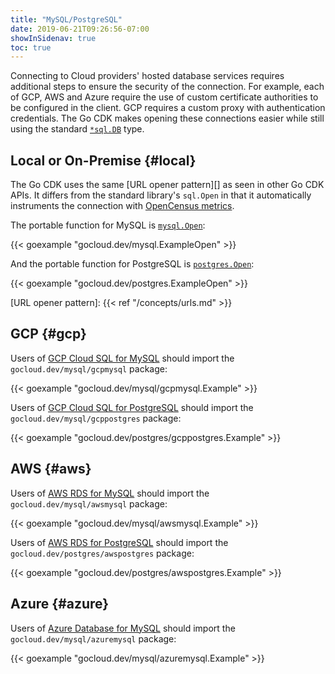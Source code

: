 ```yaml
---
title: "MySQL/PostgreSQL"
date: 2019-06-21T09:26:56-07:00
showInSidenav: true
toc: true
---
```


Connecting to Cloud providers' hosted database services requires additional
steps to ensure the security of the connection. For example, each of GCP,
AWS and Azure require the use of custom certificate authorities to be
configured in the client. GCP requires a custom proxy with authentication
credentials. The Go CDK makes opening these connections easier while still
using the standard [`*sql.DB`][] type.

[`*sql.DB`]: https://godoc.org/database/sql#DB

<!--more-->

## Local or On-Premise {#local}

The Go CDK uses the same [URL opener pattern][] as seen in other Go CDK APIs. It
differs from the standard library's `sql.Open` in that it automatically
instruments the connection with [OpenCensus metrics][].

The portable function for MySQL is [`mysql.Open`][]:

{{< goexample "gocloud.dev/mysql.ExampleOpen" >}}

And the portable function for PostgreSQL is [`postgres.Open`][]:

{{< goexample "gocloud.dev/postgres.ExampleOpen" >}}

[`mysql.Open`]: https://godoc.org/gocloud.dev/mysql#Open
[OpenCensus metrics]: https://opencensus.io/integrations/sql/go_sql/
[`postgres.Open`]: https://godoc.org/gocloud.dev/postgres#Open
[URL opener pattern]: {{< ref "/concepts/urls.md" >}}

## GCP {#gcp}

Users of [GCP Cloud SQL for MySQL][] should import the `gocloud.dev/mysql/gcpmysql` package:

{{< goexample "gocloud.dev/mysql/gcpmysql.Example" >}}

Users of [GCP Cloud SQL for PostgreSQL][] should import the `gocloud.dev/mysql/gcppostgres` package:

{{< goexample "gocloud.dev/postgres/gcppostgres.Example" >}}

[GCP Cloud SQL for MySQL]: https://cloud.google.com/sql/docs/mysql/
[GCP Cloud SQL for PostgreSQL]: https://cloud.google.com/sql/docs/postgres/

## AWS {#aws}

Users of [AWS RDS for MySQL][] should import the `gocloud.dev/mysql/awsmysql` package:

{{< goexample "gocloud.dev/mysql/awsmysql.Example" >}}

Users of [AWS RDS for PostgreSQL][] should import the `gocloud.dev/postgres/awspostgres` package:

{{< goexample "gocloud.dev/postgres/awspostgres.Example" >}}

[AWS RDS for MySQL]: https://aws.amazon.com/rds/mysql/
[AWS RDS for PostgreSQL]: https://aws.amazon.com/rds/postgresql/

## Azure {#azure}

Users of [Azure Database for MySQL][] should import the `gocloud.dev/mysql/azuremysql` package:

{{< goexample "gocloud.dev/mysql/azuremysql.Example" >}}

[Azure Database for MySQL]: https://azure.microsoft.com/en-us/services/mysql/
